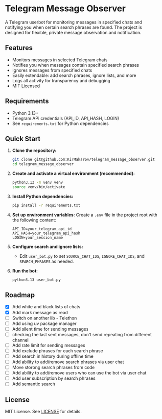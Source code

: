 # Telegram Message Observer

A Telegram userbot for monitoring messages in specified chats and notifying you when certain search phrases are found. The project is designed for flexible, private message observation and notification.

## Features

- Monitors messages in selected Telegram chats
- Notifies you when messages contain specified search phrases
- Ignores messages from specified chats
- Easily extendable: add search phrases, ignore lists, and more
- Logs all activity for transparency and debugging
- MIT Licensed

## Requirements

- Python 3.13+
- Telegram API credentials (API_ID, API_HASH, LOGIN)
- See `requirements.txt` for Python dependencies

## Quick Start

1. **Clone the repository:**

   ```sh
   git clone git@github.com:KirMakarov/telegram_message_observer.git
   cd telegram_message_observer
   ```

2. **Create and activate a virtual environment (recommended):**

   ```sh
   python3.13 -m venv venv
   source venv/bin/activate
   ```

3. **Install Python dependencies:**

   ```sh
   pip install -r requirements.txt
   ```

4. **Set up environment variables:**
   Create a `.env` file in the project root with the following content:

   ```env
   API_ID=your_telegram_api_id
   API_HASH=your_telegram_api_hash
   LOGIN=your_session_name
   ```

5. **Configure search and ignore lists:**

   - Edit `user_bot.py` to set `SOURCE_CHAT_IDS`, `IGNORE_CHAT_IDS`, and `SEARCH_PHRASES` as needed.

6. **Run the bot:**
   ```sh
   python3.13 user_bot.py
   ```

## Roadmap

- [x] Add white and black lists of chats
- [x] Add mark message as read
- [ ] Switch on another lib - Telethon
- [ ] Add using uv package manager
- [ ] Add silent time for sending messages
- [ ] checking the last sent messages, don't send repeating from different channel
- [ ] Add rate limit for sending messages
- [ ] Add exclude phrases for each search phrase
- [ ] Add search in history during offline time
- [ ] Add ability to add/remove search phrases via user chat
- [ ] Move storong search phrases from code
- [ ] Add ability to add/remove users who can use the bot via user chat
- [ ] Add user subscription by search phrases
- [ ] Add semantic search

## License

MIT License. See [LICENSE](LICENSE) for details.
